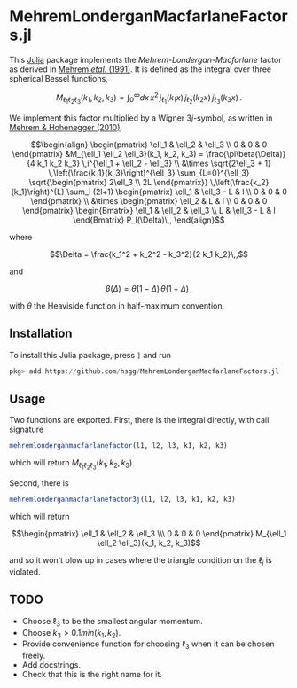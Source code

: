 # MehremLonderganMacfarlaneFactors.jl
<!---
[![Build Status](https://github.com/hsgg/MehremLonderganMacfarlaneFactors.jl/actions/workflows/CI.yml/badge.svg?branch=main)](https://github.com/hsgg/MehremLonderganMacfarlaneFactors.jl/actions/workflows/CI.yml?query=branch%3Amain)
-->

This [Julia](https://julialang.org/) package implements the *Mehrem-Londergan-Macfarlane* factor as derived in
[Mehrem *etal.* (1991)](https://iopscience.iop.org/article/10.1088/0305-4470/24/7/018).
It is defined as the integral over three spherical Bessel functions,
```math
M_{\ell_1 \ell_2 \ell_3}(k_1, k_2, k_3) =
\int_0^\infty dx\,x^2
\,j_{\ell_1}(k_1x)
\,j_{\ell_2}(k_2x)
\,j_{\ell_3}(k_3x)
\,.
```
We implement this factor multiplied by a Wigner $3j$-symbol, as written in
[Mehrem & Hohenegger (2010)](https://arxiv.org/abs/1006.2108),
```math
\begin{align}
\begin{pmatrix} \ell_1 & \ell_2 & \ell_3 \\ 0 & 0 & 0 \end{pmatrix}
&M_{\ell_1 \ell_2 \ell_3}(k_1, k_2, k_3)
=
\frac{\pi\beta(\Delta)}{4 k_1 k_2 k_3} \,i^{\ell_1 + \ell_2 - \ell_3}
\\
&\times
\sqrt{2\ell_3 + 1}
\,\left(\frac{k_1}{k_3}\right)^{\ell_3}
\sum_{L=0}^{\ell_3}
\sqrt{\begin{pmatrix} 2\ell_3 \\ 2L \end{pmatrix}}
\,\left(\frac{k_2}{k_1}\right)^{L}
\sum_l (2l+1)
\begin{pmatrix} \ell_1 & \ell_3 - L & l \\ 0 & 0 & 0 \end{pmatrix}
\\
&\times
\begin{pmatrix} \ell_2 & L & l \\ 0 & 0 & 0 \end{pmatrix}
\begin{Bmatrix} \ell_1 & \ell_2 & \ell_3 \\ L & \ell_3 - L & l \end{Bmatrix}
P_l(\Delta)\,,
\end{align}
```
where
```math
\Delta = \frac{k_1^2 + k_2^2 - k_3^2}{2 k_1 k_2}\,,
```
and
```math
\beta(\Delta) = \theta(1 - \Delta)\,\theta(1 + \Delta)\,,
```
with $\theta$ the Heaviside function in half-maximum convention.


## Installation

To install this Julia package, press `]` and run
```julia
pkg> add https://github.com/hsgg/MehremLonderganMacfarlaneFactors.jl
```


## Usage

Two functions are exported. First, there is the integral directly, with call signature
```julia
mehremlonderganmacfarlanefactor(l1, l2, l3, k1, k2, k3)
```
which will return $M_{\ell_1 \ell_2 \ell_3}(k_1, k_2, k_3)$.

Second, there is
```julia
mehremlonderganmacfarlanefactor3j(l1, l2, l3, k1, k2, k3)
```
which will return

$$\begin{pmatrix} \ell_1 & \ell_2 & \ell_3 \\\ 0 & 0 & 0 \end{pmatrix}
M_{\ell_1 \ell_2 \ell_3}(k_1, k_2, k_3)$$

and so it won't blow up in cases where the triangle condition on the $\ell_i$ is violated.


## TODO

- Choose $\ell_3$ to be the smallest angular momentum.
- Choose $k_3 > 0.1 min(k_1, k_2)$.
- Provide convenience function for choosing $\ell_3$ when it can be chosen freely.
- Add docstrings.
- Check that this is the right name for it.

